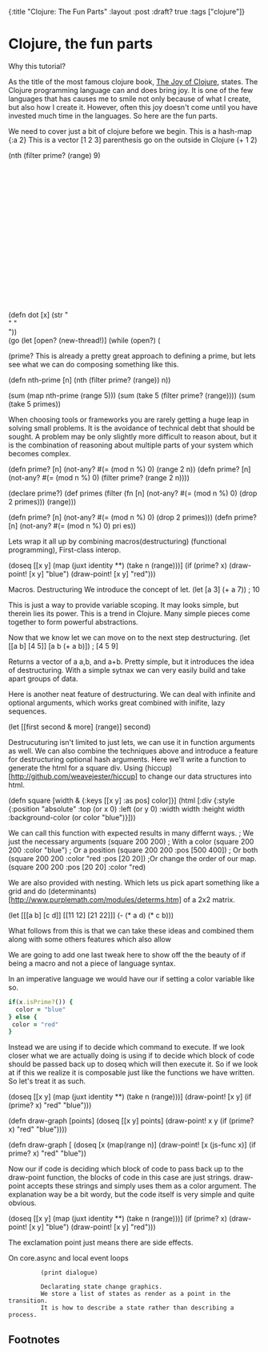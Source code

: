 {:title "Clojure: The Fun Parts"
 :layout :post
 :draft? true
 :tags  ["clojure"]}

Clojure, the fun parts
======================

Why this tutorial?

As the title of the most famous clojure book, [The Joy of Clojure](http://www.amazon.com/The-Joy-Clojure-Michael-Fogus/dp/1617291412/), states. The Clojure programming language can and does bring joy. It is one of the few languages that has causes me to smile not only because of what I create, but also how I create it. However, often this joy doesn't come until you have invested much time in the languages. So here are the fun parts.

We need to cover just a bit of clojure before we begin.
This is a hash-map {:a 2}
This is a vector [1 2 3]
parenthesis go on the outside in Clojure (+ 1 2)

(nth (filter prime? (range) 9)

<div class="language-klipse" 
data-external-libs="https://raw.githubusercontent.com/master/clojure/core.async/src/main/clojure/cljs"
style="visibility: hidden;"> 
    (ns example.blog
      (:require-macros [cljs.core.async.macros :refer [go]])
      (:require [cljs.core.async :refer [put! chan <! >! timeout close!]]))
    (def dom (atom -1))
    (def thread-group (atom -))
    (defn reset-threads! [group-id]
     (reset! thread-group group-id)
     (aset js/window (str "tg" group-id) (js/Date.now)))
    (defn new-thread! []
      (let [started (aget js/window (str "tg" @thread-group))]
        (fn [] 
          (js/console.log 
           (aget js/window (str "tg" @thread-group)) started)
          (= (aget js/window (str "tg" @thread-group)) started))))

    (defn render! [content]
      (let [content 
            (if (seq? content) 
              (reduce str content)
              content)
            container 
            (aget (.getElementsByClassName js/document "code-output") @dom)]
        (aset container "innerHTML" content))
      content)
</div>

<div class="language-klipse hidden"> 
    (defn dot [x] 
    (str
    "<div style='width:" x "px;"
                "height:" x  "px;"
                "background-color: red;"
                "float: left;"
                "margin: 1px;"
                "'>"
    "</div>"))
</div>

<div data-preamble="(reset! dom 0)(reset-threads! 3)" class="language-klipse"> 
    (go (let [open? (new-thread!)]
            (while (open?)
             (<! (timeout 400))
             (render! (dot 30))
             (<! (timeout 200))
             (render! (dot 20)))))
</div>
<div class="code-output"></div>

(prime? 
This is already a pretty great approach to defining a prime, but lets
see what we can do composing something like this.

(defn nth-prime [n]
 (nth (filter prime? (range)) n))

(sum (map nth-prime (range 5)))
(sum (take 5 (filter prime? (range))))
(sum (take 5 primes))

When choosing tools or frameworks you are rarely getting a huge leap in solving small problems. It is the avoidance of technical debt that should be sought. A problem may be only slightly more difficult to reason about, but it is the combination of reasoning about multiple parts of your system which becomes complex.

(defn prime? [n] (not-any? #(= (mod n %) 0) (range 2 n))
(defn prime? [n] (not-any? #(= (mod n %) 0) (filter prime? (range 2 n))))

(declare prime?)
(def primes 
  (filter 
    (fn [n] (not-any? #(= (mod n %) 0) (drop 2 primes))) 
    (range)))

(defn prime? [n] (not-any? #(= (mod n %) 0) (drop 2 primes)))
(defn prime? [n] (not-any? #(= (mod n %) 0) pri es)) 

Lets wrap it all up by combining macros(destructuring) (functional programming), First-class interop.

(doseq [[x y] (map (juxt identity **) (take n (range)))]
  (if (prime? x)
    (draw-point! [x y] "blue")
    (draw-point! [x y] "red")))

Macros.
Destructuring
We introduce the concept of let.
(let [a 3]
 (+ a 7))
; 10

This is just a way to provide variable scoping. It may looks simple, but therein lies its power. This is a trend in Clojure. Many simple pieces come together to form powerful abstractions.

Now that we know let we can move on to the next step destructuring.
(let [[a b] [4 5]]
  [a b (+ a b)])
; [4 5 9]

Returns a vector of a a,b, and a+b. Pretty simple, but it introduces the idea of destructuring. With a simple sytnax we can very easily build and take apart groups of data.

Here is another neat feature of destructuring. We can deal with infinite and optional arguments, which works great combined with inifite, lazy sequences.

(let [[first second & more] (range)]
  second)

Destrucuturing isn't limited to just lets, we can use it in function arguments as well. We can also combine the techniques above and introduce a feature for destructuring optional hash arguments.  Here we'll write a function to generate the html for a square div. Using (hiccup)[http://github.com/weavejester/hiccup] to change our data structures into html.

(defn square [width & {:keys [[x y] :as pos] color]}]
  (html [:div {:style {:position "absolute"
                       :top (or x 0) :left (or y 0)
                       :width width :height width 
                       :background-color (or color "blue")}]))

We can call this function with expected results in many differnt ways.
; We just the necessary arguments
(square 200 200)
; With a color
(square 200 200 :color "blue")
; Or a position
(square 200 200 :pos [500 400])
; Or both
(square 200 200 :color "red :pos [20 20])
;Or change the order of our map.
(square 200 200 :pos [20 20] :color "red)

We are also provided with nesting. Which lets us pick apart something like a grid and do (determinants)[http://www.purplemath.com/modules/determs.htm] of a 2x2 matrix.

(let [[[a b] [c d]] [[11 12] 
                     [21 22]]]
  (- (* a d) (* c b)))


What follows from this is that we can take these ideas and combined them along with some others features which also allow 



We are going to add one last tweak here to show off the the beauty of if being a macro and not a piece of language syntax.

In an imperative language we would have our if setting a color variable like so. 

```ruby
if(x.isPrime?()) {
  color = "blue"
} else {
 color = "red"
}
```

Instead we are using if to decide which command to execute. If we look closer what we are actually doing is using if to decide which block of code should be passed back up to doseq which will then execute it. So if we look at if this we realize it is composable just like the functions we have written. So let's treat it as such.

(doseq [[x y] (map (juxt identity **) (take n (range)))]
    (draw-point! [x y] (if (prime? x) "red" "blue")))

(defn draw-graph [points]
  (doseq [[x y] points]
    (draw-point! x y (if (prime? x) "red" "blue"))))

(defn draw-graph [
(doseq [x (map(range n)]
  (draw-point! [x (js-func x)] (if prime? x) "red" "blue"))

Now our if code is deciding which block of code to pass back up to the draw-point function, the blocks of code in this case are just strings. draw-point accepts these strings and simply uses them as a color argument. The explanation way be a bit wordy, but the code itself is very simple and quite obvious.


      

(doseq [[x y] (map (juxt identity **) (take n (range)))]
  (if (prime? x)
    (draw-point! [x y] "blue")
    (draw-point! [x y] "red")))



The exclamation point just means there are side effects.

On core.async and local event loops



             (print dialogue)

             Declarating state change graphics.
             We store a list of states as render as a point in the transition.
             It is how to describe a state rather than describing a process.



<link rel="stylesheet" type="text/css" href="http://app.klipse.tech/css/codemirror.css"> </link>

<script>
window.klipse_settings = {
selector: ".language-klipse"
};
</script>
<script src="http://app.klipse.tech/plugin/js/klipse_plugin.js"></script>


Footnotes
---------


